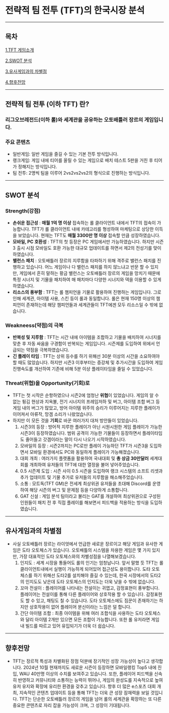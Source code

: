 # 전략적 팀 전투 (TFT)의 한국시장 분석
---
## 목차
[1.TFT 게임소개](#전략적_팀_전투_(이하_TFT)_란?)

[2.SWOT 분석](#SWOT_분석)

[3.유사게임과의 차별점](#유사게임과의_차별점)

[4.향후전망](#향후전망)

---
## 전략적 팀 전투 (이하 TFT) 란?
###	리그오브레전드(이하 롤)와 세계관을 공유하는 오토배틀러 장르의 게임입니다. 
###	주요 콘텐츠
- 일반게임: 일반 게임을 즐길 수 있는 기본 전투 방식입니다. 
- 랭크게임: 게임 내에 티어를 올릴 수 있는 게임으로 배치 테스트 5판을 거친 후 티어가 정해지는 방식입니다.
- 팀 전투: 2명씩 팀을 이루어 2vs2vs2vs2의 형식으로 진행하는 방식입니다.

---
## SWOT 분석
### Strength(강점)
- **손쉬운 접근성** : **매월 1억 명 이상** 접속하는 롤 클라이언트 내에서 TFT의 접속이 가능합니다. TFT가 롤 클라이언트 내에 카테고리를 형성하여 마케팅으로 상당한 이득을 보았습니다. 현재는 TFT도 **매월 3300만 명 이상** 접속할 만큼 성장하였습니다.
- **모바일, PC 호환성** : TFT의 첫 등장은 PC 게임에서만 가능하였습니다. 하지만 시즌3 출시 시점 모바일도 호환 가능한 대규모 업데이트를 하면서 제2의 전성기를 맞이하였습니다.
- **밸런스 패치** : 오토배틀러 장르의 지루함을 타파하기 위해 격주로 밸런스 패치를 진행하고 있습니다. 어느 게임이나 다 밸런스 패치를 하지 않느냐고 반문 할 수 있지만, 게임에서 흔히 말하는 황금 밸런스는 오토배틀러 장르의 게임을 망치기 때문에 특정 시너지 및 기물을 패치하여 매 패치마다 다양한 시너지와 덱을 이용할 수 있게 하였습니다.
- **리소스의 풍부함** : TFT는 롤 챔피언을 기물로 활용하여 진행하는 게임입니다. 그로 인해 세계관, 아이템 사용, 스킨 등이 롤과 동일합니다. 롤은 현재 150명 이상의 챔피언이 존재하는데 해당 챔피언들과 세계관들이 TFT에겐 모두 리소스일 수 밖에 없습니다.

### Weakneess(약점)의 극복
- **반복성 및 지루함** : TFT는 시간 내에 아이템을 조합하고 기물을 배치하여 시너지를 맞춘 후 자동 싸움을 구경함이 반복되는 게임입니다. 시즌제를 도입하여 위에서 언급되는 약점을 극복하였습니다.
- **긴 플레이 타임** : TFT는 상위 등수를 하기 위해선 30분 이상의 시간을 소요하여야 할 때도 많았습니다. 하지만 시즌3 이후부터는 증강체 및 추가시간을 도입하여 게임 진행속도를 개선하여 기존에 비해 5분 이상 플레이타임을 줄일 수 있었습니다.

### Threat(위협)을 Opportunity(기회)로
- TFT는 첫 시작은 순항하였으나 시즌2에 엄청난 **위협**이 있었습니다. 게임의 알 수 없는 튕김 현상과 지옥불, 전기 시너지의 프레임저하 및 버그, 아이템 조합 버그 등 게임 내의 버그가 많았고, 방어 아이템 위주의 승리가 이루어지는 지루한 플레이가 이어져서 아류작, 망겜 소리가 나왔었습니다.
- 하지만 이 모든 것을 **기회**로 바꾼 여러가지 대처 방안들이 있었습니다.
  1. 시즌3의 등장 : 방어적 지루한 플레이가 아닌 시원시원한 게임 플레이가 가능한 시즌3이 등장하였습니다. 범위 공격이 가능한 기물들이 등장하면서 플레이타임도 줄어들고 갓겜이라는 말이 다시 나오기 시작하였습니다.
  2. 모바일의 등장 : 시즌2까지는 PC로만 플레이 가능하던 TFT가 시즌3을 도입하면서 모바일 환경에서도 PC와 동일하게 플레이가 가능해졌습니다.
  3. 대회 개최 : 여러가지 플랫폼을 활용하여 국내대회 및 **총 상금 30만달러** 세계대회를 개최하여 유저들의 TFT에 대한 열정을 불어 넣어주었습니다.
  4. 0.5 시즌제 도입 : 시즌 사이 0.5 시즌을 도입하여 랭크 시스템의 소프트 리셋과 추가 업데이트 및 기물 추가로 유저들의 지루함을 해소해주었습니다.
  5. 소통 : 모트독(TFT GM)은 전세계 최상위권 유저들을 초대해 Discord를 운영하여 해당 시즌의 버그 및 문제점 등을 다양하게 소통합니다.
  6. GAT 신설 : 게임 분석 팀이라고 불리는 GAT를 개설하여 최상위권으로 구성된 인원들이 패치 전 후 직접 플레이를 해보면서 피드백을 적용하는 방식을 도입하였습니다.
 
---
## 유사게임과의 차별점
- 사실 오토배틀러 장르는 라이엇에서 언급한 새로운 장르이고 해당 게임과 유사한 게임은 도타 오토체스가 있습니다. 오토배틀의 시스템을 차용한 게임은 몇 가지 있지만, 가장 대표적인 도타 오토체스와의 차별성점을 나열해보겠습니다.
  1. 인지도 : 세계 시장을 통들어도 롤의 인기는 엄청납니다. 앞서 말했 듯 TFT는 롤 클라이언트내에서 실행이 가능하게 되어있어 접근성도 용이합니다. 도타 오토체스를 하기 위해선 도타2를 설치해야 즐길 수 있는데, 한국 시장에서의 도타2의 인지도도 낮은데 도타 오토체스의 인지도는 더욱 낮을 수 밖에 없습니다.
  2. 꼬마 전설이 : 플레이어를 나타내는 전설이는 귀엽고, 감정표현이 풍부합니다. 플레이어는 전설이를 통해 다른 플레이어와 상호작용 할 수 있습니다. 감정표현도 할 수 있고, 채팅도 칠 수 있습니다. 도타 오토체스에도 짐꾼이 존재하기는 하지만 상호작용이 없어 플레이어 분신이라는 느낌은 덜 합니다.
  3. 간단 아이템 조합 : 최종 아이템을 위해 여러 조합식을 사용하는 도타 오토체스와 달리 아이템 2개만 있으면 모든 조합이 가능합니다. 또한 롤 유저라면 게임 내 빌드를 따르고 있어 유입되기가 더욱 더 쉽습니다.
 
---
## 향후전망
- TFT는 장르적 특성과 차별화된 장점 덕분에 장기적인 성장 가능성이 높다고 생각합니다. 2024년 10월 현재까지도 새로운 시즌이 등장하면 모바일랭킹 Top5 내에 진입, WAU 40만명 이상의 수치를 보여주고 있습니다.  또한, 플레이어 피드백을 신속히 반영하고 커뮤니티와 소통하는 능력이 뛰어나, 게임의 완성도를 지속적으로 높여 유저 유지와 확장에 유리한 환경을 갖추고 있습니다. 향후 더 많은 e스포츠 대회 개최, 지속적인 콘텐츠 업데이트 등을 통해 TFT는 더욱 큰 성장 잠재력을 보일 것입니다. TFT는 단순한 오토배틀러 장르의 게임을 넘어 롤의 세계관을 확장하는 또 다른 중요한 콘텐츠로 자리 잡을 가능성이 크며, 그 성장이 기대됩니다. 
